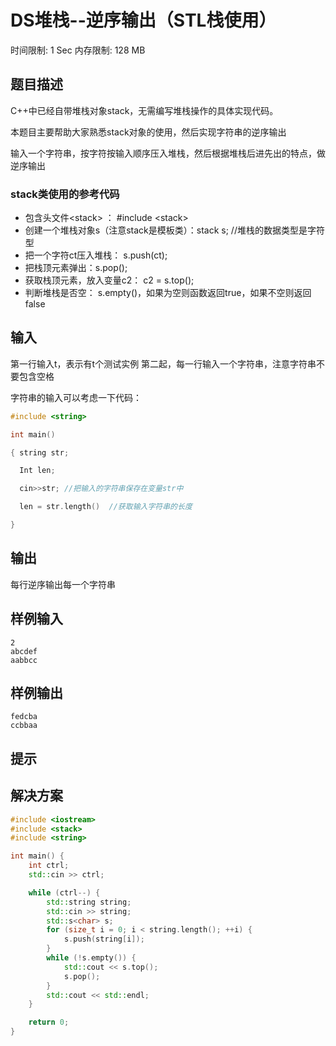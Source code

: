 # DS堆栈--逆序输出（STL栈使用）

时间限制: 1 Sec  内存限制: 128 MB

## 题目描述
C++中已经自带堆栈对象stack，无需编写堆栈操作的具体实现代码。

本题目主要帮助大家熟悉stack对象的使用，然后实现字符串的逆序输出

输入一个字符串，按字符按输入顺序压入堆栈，然后根据堆栈后进先出的特点，做逆序输出

### stack类使用的参考代码

- 包含头文件<stack\>  ：  #include <stack\>
- 创建一个堆栈对象s（注意stack是模板类）：stack <char>  s; //堆栈的数据类型是字符型
- 把一个字符ct压入堆栈： s.push(ct);
- 把栈顶元素弹出：s.pop();
- 获取栈顶元素，放入变量c2： c2 = s.top();
- 判断堆栈是否空： s.empty()，如果为空则函数返回true，如果不空则返回false

## 输入
第一行输入t，表示有t个测试实例
第二起，每一行输入一个字符串，注意字符串不要包含空格

字符串的输入可以考虑一下代码：

```c
#include <string>

int main()

{ string str;

  Int len;

  cin>>str; //把输入的字符串保存在变量str中

  len = str.length()  //获取输入字符串的长度

}
```

## 输出
每行逆序输出每一个字符串

## 样例输入
```text
2
abcdef
aabbcc
```

## 样例输出
```text
fedcba
ccbbaa
```

## 提示

## 解决方案

```c++
#include <iostream>
#include <stack>
#include <string>

int main() {
    int ctrl;
    std::cin >> ctrl;

    while (ctrl--) {
        std::string string;
        std::cin >> string;
        std::s<char> s;
        for (size_t i = 0; i < string.length(); ++i) {
            s.push(string[i]);
        }
        while (!s.empty()) {
            std::cout << s.top();
            s.pop();
        }
        std::cout << std::endl;
    }

    return 0;
}
```
